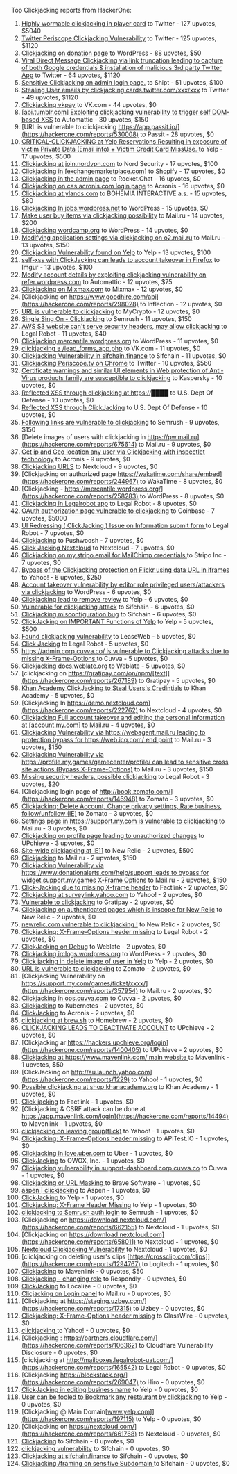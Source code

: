 Top Clickjacking reports from HackerOne:

1. [Highly wormable clickjacking in player card](https://hackerone.com/reports/85624) to Twitter - 127 upvotes, $5040
2. [Twitter Periscope Clickjacking Vulnerability](https://hackerone.com/reports/591432) to Twitter - 125 upvotes, $1120
3. [Clickjacking on donation page](https://hackerone.com/reports/921709) to WordPress - 88 upvotes, $50
4. [Viral Direct Message Clickjacking via link truncation leading to capture of both Google credentials & installation of malicious 3rd party Twitter App](https://hackerone.com/reports/643274) to Twitter - 64 upvotes, $1120
5. [Sensitive Clickjacking on admin login page.](https://hackerone.com/reports/389145) to Shipt - 51 upvotes, $100
6. [Stealing User emails by clickjacking cards.twitter.com/xxx/xxx](https://hackerone.com/reports/154963) to Twitter - 49 upvotes, $1120
7. [Clickjacking vkpay](https://hackerone.com/reports/374817) to VK.com - 44 upvotes, $0
8. [[api.tumblr.com] Exploiting clickjacking vulnerability to trigger self DOM-based XSS](https://hackerone.com/reports/953579) to Automattic - 30 upvotes, $150
9. [URL is vulnerable to clickjacking  https://app.passit.io/](https://hackerone.com/reports/530008) to Passit - 28 upvotes, $0
10. [CRITICAL-CLICKJACKING at Yelp Reservations Resulting in exposure of victim Private Data (Email info) + Victim Credit Card MissUse. ](https://hackerone.com/reports/355859) to Yelp - 17 upvotes, $500
11. [Clickjacking at join.nordvpn.com](https://hackerone.com/reports/765955) to Nord Security - 17 upvotes, $100
12. [Clickjacking in [exchangemarketplace.com]](https://hackerone.com/reports/658217) to Shopify - 17 upvotes, $0
13. [Clickjacking in the admin page](https://hackerone.com/reports/728004) to Rocket.Chat - 16 upvotes, $0
14. [Clickjacking on cas.acronis.com login page](https://hackerone.com/reports/971234) to Acronis - 16 upvotes, $0
15. [Clickjacking at ylands.com](https://hackerone.com/reports/405342) to BOHEMIA INTERACTIVE a.s. - 15 upvotes, $80
16. [Clickjacking In jobs.wordpress.net](https://hackerone.com/reports/223024) to WordPress - 15 upvotes, $0
17. [Make user buy items via clickjacking possibility](https://hackerone.com/reports/471967) to Mail.ru - 14 upvotes, $200
18. [Clickjacking wordcamp.org](https://hackerone.com/reports/230581) to WordPress - 14 upvotes, $0
19. [Modifying application settings via clickjacking on o2.mail.ru](https://hackerone.com/reports/355774) to Mail.ru - 13 upvotes, $150
20. [Clickjacking Vulnerability found on Yelp](https://hackerone.com/reports/214087) to Yelp - 13 upvotes, $100
21. [self-xss with ClickJacking can leads to account takeover in Firefox](https://hackerone.com/reports/892289) to Imgur - 13 upvotes, $100
22. [Modify account details by exploiting clickjacking vulnerability on refer.wordpress.com](https://hackerone.com/reports/765355) to Automattic - 12 upvotes, $75
23. [Clickjacking on Mixmax.com](https://hackerone.com/reports/234713) to Mixmax - 12 upvotes, $0
24. [Clickjacking on https://www.goodhire.com/api](https://hackerone.com/reports/298028) to Inflection - 12 upvotes, $0
25. [URL is vulnerable to clickjacking](https://hackerone.com/reports/712376) to MyCrypto - 12 upvotes, $0
26. [Single Sing On - Clickjacking](https://hackerone.com/reports/299009) to Semrush - 11 upvotes, $150
27. [AWS S3 website can't serve security headers, may allow clickjacking](https://hackerone.com/reports/149572) to Legal Robot - 11 upvotes, $40
28. [Clickjacking mercantile.wordpress.org](https://hackerone.com/reports/264125) to WordPress - 11 upvotes, $0
29. [clickjacking в /lead_forms_app.php](https://hackerone.com/reports/294334) to VK.com - 11 upvotes, $0
30. [Clickjacking Vulnerability in sifchain.finance](https://hackerone.com/reports/1185949) to Sifchain - 11 upvotes, $0
31. [Clickjacking Periscope.tv on Chrome](https://hackerone.com/reports/198622) to Twitter - 10 upvotes, $560
32. [Certificate warnings and similar UI elements in Web protection of Anti-Virus products family are susceptible to clickjacking](https://hackerone.com/reports/463695) to Kaspersky - 10 upvotes, $0
33. [Reflected XSS through clickjacking at https://████](https://hackerone.com/reports/1149144) to U.S. Dept Of Defense - 10 upvotes, $0
34. [Reflected XSS through ClickJacking](https://hackerone.com/reports/1171403) to U.S. Dept Of Defense - 10 upvotes, $0
35. [Following links are vulnerable to clickjacking](https://hackerone.com/reports/289246) to Semrush - 9 upvotes, $150
36. [Delete images of users  with clickjacking in https://pw.mail.ru](https://hackerone.com/reports/675614) to Mail.ru - 9 upvotes, $0
37. [Get ip and Geo location any user via Clickjacking with inspectlet technology](https://hackerone.com/reports/998555) to Acronis - 9 upvotes, $0
38. [Clickjacking URLS](https://hackerone.com/reports/1039805) to Nextcloud - 9 upvotes, $0
39. [Clickjacking on authorized page https://wakatime.com/share/embed](https://hackerone.com/reports/244967) to WakaTime - 8 upvotes, $0
40. [Clickjacking - https://mercantile.wordpress.org/](https://hackerone.com/reports/258283) to WordPress - 8 upvotes, $0
41. [Clickjacking in Legalrobot app](https://hackerone.com/reports/270454) to Legal Robot - 8 upvotes, $0
42. [OAuth authorization page vulnerable to clickjacking](https://hackerone.com/reports/65825) to Coinbase - 7 upvotes, $5000
43. [UI Redressing ( ClickJacking ) Issue on Information submit form ](https://hackerone.com/reports/163753) to Legal Robot - 7 upvotes, $0
44. [Clickjacking](https://hackerone.com/reports/200419) to Pushwoosh - 7 upvotes, $0
45. [Click Jacking Nextcloud](https://hackerone.com/reports/347782) to Nextcloud - 7 upvotes, $0
46. [Clickjacking on my.stripo.email for MailChimp credentials ](https://hackerone.com/reports/737625) to Stripo Inc - 7 upvotes, $0
47. [Bypass of the Clickjacking protection on Flickr using data URL in iframes](https://hackerone.com/reports/7264) to Yahoo! - 6 upvotes, $250
48. [Account takeover vulnerability by editor role privileged users/attackers via clickjacking](https://hackerone.com/reports/388254) to WordPress - 6 upvotes, $0
49. [Clickjacking lead to remove review](https://hackerone.com/reports/965141) to Yelp - 6 upvotes, $0
50. [Vulnerable for clickjacking attack](https://hackerone.com/reports/1188639) to Sifchain - 6 upvotes, $0
51. [Clickjacking misconfiguration bug](https://hackerone.com/reports/1176104) to Sifchain - 6 upvotes, $0
52. [ClickJacking on IMPORTANT Functions of Yelp](https://hackerone.com/reports/305128) to Yelp - 5 upvotes, $500
53. [Found clickjacking vulnerability](https://hackerone.com/reports/119828) to LeaseWeb - 5 upvotes, $0
54. [Click Jacking](https://hackerone.com/reports/163888) to Legal Robot - 5 upvotes, $0
55. [https://admin.corp.cuvva.co/ is vulnerable to Clickjacking attacks due to missing X-Frame-Options ](https://hackerone.com/reports/231434) to Cuvva - 5 upvotes, $0
56. [Clickjacking docs.weblate.org](https://hackerone.com/reports/223391) to Weblate - 5 upvotes, $0
57. [clickjacking on https://gratipay.com/on/npm/[text]](https://hackerone.com/reports/267189) to Gratipay - 5 upvotes, $0
58. [Khan Academy ClickJacking to Steal Users's Credintials](https://hackerone.com/reports/639682) to Khan Academy - 5 upvotes, $0
59. [Clickjacking In https://demo.nextcloud.com](https://hackerone.com/reports/222762) to Nextcloud - 4 upvotes, $0
60. [Clickjacking Full account takeover and editing the personal information at [account.my.com]](https://hackerone.com/reports/261652) to Mail.ru - 4 upvotes, $0
61. [Clickjacking Vulnerability via https://webagent.mail.ru leading to protection bypass for https://web.icq.com/ end point](https://hackerone.com/reports/918923) to Mail.ru - 3 upvotes, $150
62. [Clickjacking Vulnerability via https://profile.my.games/gamecenter/profile/ can lead to sensitive cross site actions (Bypass X-Frame-Options)](https://hackerone.com/reports/974090) to Mail.ru - 3 upvotes, $150
63. [Missing security headers, possible clickjacking](https://hackerone.com/reports/64645) to Legal Robot - 3 upvotes, $20
64. [Clickjacking login page of http://book.zomato.com/](https://hackerone.com/reports/146948) to Zomato - 3 upvotes, $0
65. [Clickjacking: Delete Account, Change privacy settings, Rate business, follow/unfollow (IE)](https://hackerone.com/reports/338569) to Zomato - 3 upvotes, $0
66. [Settings page in https://support.my.com is vulnerable to clickjacking](https://hackerone.com/reports/667400) to Mail.ru - 3 upvotes, $0
67. [Clickjacking on profile page leading to unauthorized changes](https://hackerone.com/reports/1198907) to UPchieve - 3 upvotes, $0
68. [Site-wide clickjacking at IE11](https://hackerone.com/reports/614947) to New Relic - 2 upvotes, $500
69. [Clickjacking](https://hackerone.com/reports/8724) to Mail.ru - 2 upvotes, $150
70. [Clickjacking Vulnerability via https://www.donationalerts.com/help/support leads to bypass for widget.support.my.games X-Frame Options](https://hackerone.com/reports/1027192) to Mail.ru - 2 upvotes, $150
71. [Click-Jacking due to missing X-frame header](https://hackerone.com/reports/17664) to Factlink - 2 upvotes, $0
72. [Clickjacking at surveylink.yahoo.com](https://hackerone.com/reports/3578) to Yahoo! - 2 upvotes, $0
73. [Vulnerable to clickjacking](https://hackerone.com/reports/123782) to Gratipay - 2 upvotes, $0
74. [Clickjacking on authenticated pages which is inscope for New Relic](https://hackerone.com/reports/128645) to New Relic - 2 upvotes, $0
75. [newrelic.com vulnerable to clickjacking !](https://hackerone.com/reports/123126) to New Relic - 2 upvotes, $0
76. [Clickjacking: X-Frame-Options header missing](https://hackerone.com/reports/163646) to Legal Robot - 2 upvotes, $0
77. [ClickJacking on Debug](https://hackerone.com/reports/225555) to Weblate - 2 upvotes, $0
78. [Clickjacking irclogs.wordpress.org](https://hackerone.com/reports/267075) to WordPress - 2 upvotes, $0
79. [Click jacking in delete image of user in Yelp](https://hackerone.com/reports/201848) to Yelp - 2 upvotes, $0
80. [URL is vulnerable to clickjacking](https://hackerone.com/reports/337219) to Zomato - 2 upvotes, $0
81. [Clickjacking Vulnerability on https://support.my.com/games/ticket/xxxx/](https://hackerone.com/reports/357954) to Mail.ru - 2 upvotes, $0
82. [Clickjacking in ops.cuvva.com](https://hackerone.com/reports/583624) to Cuvva - 2 upvotes, $0
83. [Clickjacking](https://hackerone.com/reports/832593) to Kubernetes - 2 upvotes, $0
84. [ClickJacking](https://hackerone.com/reports/947690) to Acronis - 2 upvotes, $0
85. [clickjacking at  brew.sh](https://hackerone.com/reports/1245972) to Homebrew - 2 upvotes, $0
86. [CLICKJACKING LEADS TO DEACTIVATE ACCOUNT](https://hackerone.com/reports/1301113) to UPchieve - 2 upvotes, $0
87. [Clickjacking ar https://hackers.upchieve.org/login](https://hackerone.com/reports/1400405) to UPchieve - 2 upvotes, $0
88. [Clickjacking at https://www.mavenlink.com/ main website ](https://hackerone.com/reports/14631) to Mavenlink - 1 upvotes, $50
89. [ClickJacking on http://au.launch.yahoo.com](https://hackerone.com/reports/1229) to Yahoo! - 1 upvotes, $0
90. [Possible clickjacking at shop.khanacademy.org](https://hackerone.com/reports/6370) to Khan Academy - 1 upvotes, $0
91. [Click jacking](https://hackerone.com/reports/13550) to Factlink - 1 upvotes, $0
92. [Clickjacking & CSRF attack can be done at https://app.mavenlink.com/login](https://hackerone.com/reports/14494) to Mavenlink - 1 upvotes, $0
93. [clickjacking on leaving group(flick)](https://hackerone.com/reports/7745) to Yahoo! - 1 upvotes, $0
94. [Clickjacking: X-Frame-Options header missing](https://hackerone.com/reports/129650) to APITest.IO - 1 upvotes, $0
95. [Clickjacking in love.uber.com](https://hackerone.com/reports/137152) to Uber - 1 upvotes, $0
96. [ClickJacking](https://hackerone.com/reports/183127) to OWOX, Inc. - 1 upvotes, $0
97. [Clickjacking vulnerability in support-dashboard.corp.cuvva.co](https://hackerone.com/reports/231694) to Cuvva - 1 upvotes, $0
98. [Clickjacking or URL Masking ](https://hackerone.com/reports/204198) to Brave Software - 1 upvotes, $0
99. [aspen | clickjacking](https://hackerone.com/reports/272387) to Aspen - 1 upvotes, $0
100. [ClickJacking ](https://hackerone.com/reports/179839) to Yelp - 1 upvotes, $0
101. [Clickjacking: X-Frame Header Missing](https://hackerone.com/reports/168358) to Yelp - 1 upvotes, $0
102. [clickjacking to Semrush auth login](https://hackerone.com/reports/318295) to Semrush - 1 upvotes, $0
103. [Clickjacking on https://download.nextcloud.com/](https://hackerone.com/reports/662155) to Nextcloud - 1 upvotes, $0
104. [Clickjacking on https://download.nextcloud.com](https://hackerone.com/reports/658011) to Nextcloud - 1 upvotes, $0
105. [Nextcloud Clickjacking Vulnerability](https://hackerone.com/reports/710996) to Nextcloud - 1 upvotes, $0
106. [clickjacking on deleting user's clips [https://crossclip.com/clips]](https://hackerone.com/reports/1294767) to Logitech - 1 upvotes, $0
107. [Clickjacking](https://hackerone.com/reports/21110) to Mavenlink - 0 upvotes, $50
108. [Clickjacking - changing role](https://hackerone.com/reports/7924) to Respondly - 0 upvotes, $0
109. [ClickJacking](https://hackerone.com/reports/7862) to Localize - 0 upvotes, $0
110. [Clicjacking on Login panel](https://hackerone.com/reports/8459) to Mail.ru - 0 upvotes, $0
111. [Clickjacking at https://staging.uzbey.com/](https://hackerone.com/reports/17315) to Uzbey - 0 upvotes, $0
112. [Clickjacking: X-Frame-Options header missing](https://hackerone.com/reports/27594) to GlassWire - 0 upvotes, $0
113. [clickjacking ](https://hackerone.com/reports/1207) to Yahoo! - 0 upvotes, $0
114. [Clickjacking : https://partners.cloudflare.com/](https://hackerone.com/reports/106362) to Cloudflare Vulnerability Disclosure - 0 upvotes, $0
115. [clickjacking at http://mailboxes.legalrobot-uat.com/](https://hackerone.com/reports/165542) to Legal Robot - 0 upvotes, $0
116. [Clickjacking https://blockstack.org/](https://hackerone.com/reports/269047) to Hiro - 0 upvotes, $0
117. [ClickJacking in editing business name](https://hackerone.com/reports/227837) to Yelp - 0 upvotes, $0
118. [User can be fooled to Bookmark any restaurant by clickjacking](https://hackerone.com/reports/228295) to Yelp - 0 upvotes, $0
119. [Clickjacking @ Main Domain[www.yelp.com]](https://hackerone.com/reports/197115) to Yelp - 0 upvotes, $0
120. [Clickjacking on https://nextcloud.com/](https://hackerone.com/reports/661768) to Nextcloud - 0 upvotes, $0
121. [Clickjacking](https://hackerone.com/reports/1206138) to Sifchain - 0 upvotes, $0
122. [clickjacking vulnerability](https://hackerone.com/reports/1199904) to Sifchain - 0 upvotes, $0
123. [	 Clickjacking at sifchain.finance](https://hackerone.com/reports/1212595) to Sifchain - 0 upvotes, $0
124. [Clickjacking /framing on sensitive Subdomain ](https://hackerone.com/reports/1195209) to Sifchain - 0 upvotes, $0
